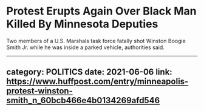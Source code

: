 # Protest Erupts Again Over Black Man Killed By Minnesota Deputies

Two members of a U.S. Marshals task force fatally shot Winston Boogie Smith Jr. while he was inside a parked vehicle, authorities said.

---
category: POLITICS
date: 2021-06-06
link: https://www.huffpost.com/entry/minneapolis-protest-winston-smith_n_60bcb466e4b0134269afd546
---
